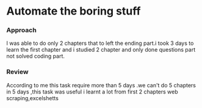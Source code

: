 # Automate the boring stuff

### Approach
I was able to do only 2 chapters that to left the ending part.i took 3 days to learn the first chapter and i studied 2 chapter and only done questions part not solved coding part.

### Review
According to me this task require more than 5 days .we can't do 5 chapters in 5 days ,this task was useful i learnt a lot from first 2 chapters web scraping,excelshetts